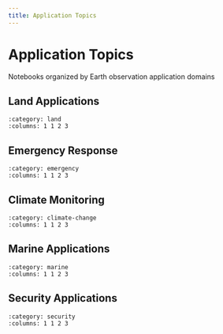 ```yaml
---
title: Application Topics
---
```


# Application Topics

Notebooks organized by Earth observation application domains

## Land Applications

```{gallery-grid}
:category: land
:columns: 1 1 2 3
```

## Emergency Response

```{gallery-grid}
:category: emergency
:columns: 1 1 2 3
```

## Climate Monitoring

```{gallery-grid}
:category: climate-change
:columns: 1 1 2 3
```

## Marine Applications

```{gallery-grid}
:category: marine
:columns: 1 1 2 3
```

## Security Applications

```{gallery-grid}
:category: security
:columns: 1 1 2 3
```
